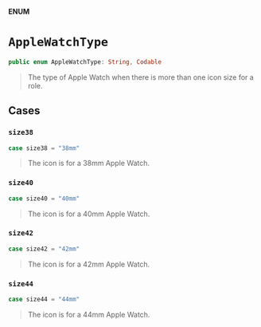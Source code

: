 **ENUM**

# `AppleWatchType`

```swift
public enum AppleWatchType: String, Codable
```

> The type of Apple Watch when there is more than one icon size for a role.

## Cases
### `size38`

```swift
case size38 = "38mm"
```

> The icon is for a 38mm Apple Watch.

### `size40`

```swift
case size40 = "40mm"
```

> The icon is for a 40mm Apple Watch.

### `size42`

```swift
case size42 = "42mm"
```

> The icon is for a 42mm Apple Watch.

### `size44`

```swift
case size44 = "44mm"
```

> The icon is for a 44mm Apple Watch.
